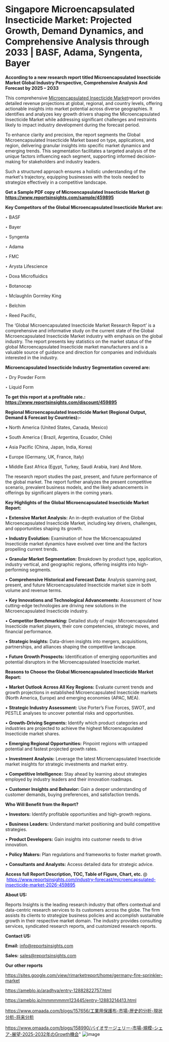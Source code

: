 # Singapore Microencapsulated Insecticide Market: Projected Growth, Demand Dynamics, and Comprehensive Analysis through 2033 | BASF, Adama, Syngenta, Bayer

<strong>According to a new research report titled Microencapsulated Insecticide Market Global Industry Perspective, Comprehensive Analysis And Forecast by 2025 – 2033</strong>

This comprehensive <a href=https://www.reportsinsights.com/sample/459895>Microencapsulated Insecticide Market</a>report provides detailed revenue projections at global, regional, and country levels, offering actionable insights into market potential across diverse geographies. It identifies and analyzes key growth drivers shaping the Microencapsulated Insecticide Market while addressing significant challenges and restraints likely to impact industry development during the forecast period.

To enhance clarity and precision, the report segments the Global Microencapsulated Insecticide Market based on type, applications, and region, delivering granular insights into specific market dynamics and emerging trends. This segmentation facilitates a targeted analysis of the unique factors influencing each segment, supporting informed decision-making for stakeholders and industry leaders.

Such a structured approach ensures a holistic understanding of the market's trajectory, equipping businesses with the tools needed to strategize effectively in a competitive landscape.

<strong>Get a Sample PDF copy of Microencapsulated Insecticide Market </strong><strong>@<a href=https://www.reportsinsights.com/sample/459895 style=color:#0000ff;> https://www.reportsinsights.com/sample/459895</a></strong></font>

<strong>Key Competitors of the Global Microencapsulated Insecticide Market are:</strong>

‣ BASF

‣ Bayer

‣ Syngenta

‣ Adama

‣ FMC

‣ Arysta Lifescience

‣ Doxa Microfluidics

‣ Botanocap

‣ Mclaughlin Gormley King

‣ Belchim

‣ Reed Pacific,

The ‘Global Microencapsulated Insecticide Market Research Report’ is a comprehensive and informative study on the current state of the Global Microencapsulated Insecticide Market industry with emphasis on the global industry. The report presents key statistics on the market status of the global Microencapsulated Insecticide market manufacturers and is a valuable source of guidance and direction for companies and individuals interested in the industry.

<strong>Microencapsulated Insecticide Industry Segmentation covered are:</strong>

‣ Dry Powder Form

‣ Liquid Form

<strong>To get this report at a profitable rate.: <a href=https://www.reportsinsights.com/discount/459895 style=color:#0000ff;>https://www.reportsinsights.com/discount/459895</a></strong></font>

<strong>Regional Microencapsulated Insecticide Market (Regional Output, Demand &amp; Forecast by Countries):-</strong>

• North America (United States, Canada, Mexico)

• South America ( Brazil, Argentina, Ecuador, Chile)

• Asia Pacific (China, Japan, India, Korea)

• Europe (Germany, UK, France, Italy)

• Middle East Africa (Egypt, Turkey, Saudi Arabia, Iran) And More.

The research report studies the past, present, and future performance of the global market. The report further analyzes the present competitive scenario, prevalent business models, and the likely advancements in offerings by significant players in the coming years.

<strong>Key Highlights of the Global Microencapsulated Insecticide Market Report:</strong>

• <strong>Extensive Market Analysis:</strong> An in-depth evaluation of the Global Microencapsulated Insecticide Market, including key drivers, challenges, and opportunities shaping its growth.

• <strong>Industry Evolution:</strong> Examination of how the Microencapsulated Insecticide market dynamics have evolved over time and the factors propelling current trends.

• <strong>Granular Market Segmentation:</strong> Breakdown by product type, application, industry vertical, and geographic regions, offering insights into high-performing segments.

• <strong>Comprehensive Historical and Forecast Data:</strong> Analysis spanning past, present, and future Microencapsulated Insecticide market size in both volume and revenue terms.

• <strong>Key Innovations and Technological Advancements:</strong> Assessment of how cutting-edge technologies are driving new solutions in the Microencapsulated Insecticide industry.

• <strong>Competitor Benchmarking:</strong> Detailed study of major Microencapsulated Insecticide market players, their core competencies, strategic moves, and financial performance.

• <strong>Strategic Insights:</strong> Data-driven insights into mergers, acquisitions, partnerships, and alliances shaping the competitive landscape.

• <strong>Future Growth Prospects:</strong> Identification of emerging opportunities and potential disruptors in the Microencapsulated Insecticide market.

<strong>Reasons to Choose the Global Microencapsulated Insecticide Market Report:</strong>

• <strong>Market Outlook Across All Key Regions:</strong> Evaluate current trends and growth projections in established Microencapsulated Insecticide markets (North America, Europe) and emerging economies (APAC, MEA).

• <strong>Strategic Industry Assessment:</strong> Use Porter’s Five Forces, SWOT, and PESTLE analyses to uncover potential risks and opportunities.

• <strong>Growth-Driving Segments:</strong> Identify which product categories and industries are projected to achieve the highest Microencapsulated Insecticide market shares.

• <strong>Emerging Regional Opportunities:</strong> Pinpoint regions with untapped potential and fastest projected growth rates.

• <strong>Investment Analysis:</strong> Leverage the latest Microencapsulated Insecticide market insights for strategic investments and market entry.

• <strong>Competitive Intelligence:</strong> Stay ahead by learning about strategies employed by industry leaders and their innovation roadmaps.

• <strong>Customer Insights and Behavior:</strong> Gain a deeper understanding of customer demands, buying preferences, and satisfaction trends.

<strong>Who Will Benefit from the Report?</strong>

• <strong>Investors:</strong> Identify profitable opportunities and high-growth regions.

• <strong>Business Leaders:</strong> Understand market positioning and build competitive strategies.

• <strong>Product Developers:</strong> Gain insights into customer needs to drive innovation.

• <strong>Policy Makers:</strong> Plan regulations and frameworks to foster market growth.

• <strong>Consultants and Analysts:</strong> Access detailed data for strategic advice.
</ul>
<strong>Access full Report Description, TOC, Table of Figure, Chart, etc. </strong>@  <a href=https://www.reportsinsights.com/industry-forecast/microencapsulated-insecticide-market-2026-459895 style=color:#0000ff;>https://www.reportsinsights.com/industry-forecast/microencapsulated-insecticide-market-2026-459895</a></font>

<strong><strong>About US</strong>:</strong>

Reports Insights is the leading research industry that offers contextual and data-centric research services to its customers across the globe. The firm assists its clients to strategize business policies and accomplish sustainable growth in their respective market domain. The industry provides consulting services, syndicated research reports, and customized research reports.

<strong>Contact US:</strong>

<p class=""""><b>Email:</b> <a href=mailto:info@reportsinsights.com>info@reportsinsights.com</a></p>
<p class=""""><b>Sales:</b> <a href=mailto:sales@reportsinsights.com>sales@reportsinsights.com</a></p>

<strong>Our other reports</strong>

<a href=https://sites.google.com/view/rimarketreport/home/germany-fire-sprinkler-market>https://sites.google.com/view/rimarketreport/home/germany-fire-sprinkler-market</a>

<a href=https://ameblo.jp/aradhya/entry-12882822757.html>https://ameblo.jp/aradhya/entry-12882822757.html</a>

<a href=https://ameblo.jp/mmmmmmm123445/entry-12883214413.html>https://ameblo.jp/mmmmmmm123445/entry-12883214413.html</a>

<a href=https://www.omaada.com/blogs/157656/工業用保護布-市場-歴史的分析-現状分析-将来分析>https://www.omaada.com/blogs/157656/工業用保護布-市場-歴史的分析-現状分析-将来分析</a>

<a href=https://www.omaada.com/blogs/158990/バイオサージェリー-市場-規模-シェア-展望-2025-2032年のGrowth機会>https://www.omaada.com/blogs/158990/バイオサージェリー-市場-規模-シェア-展望-2025-2032年のGrowth機会</a>"
![image](https://github.com/user-attachments/assets/62526966-9907-4717-8905-954d46cdf72c)
